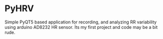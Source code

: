 # PyHRV
Simple PyQT5 based application for recording, and analyzing RR variability using arduino AD8232 HR sensor. İts my first project and code may be a bit rude.
